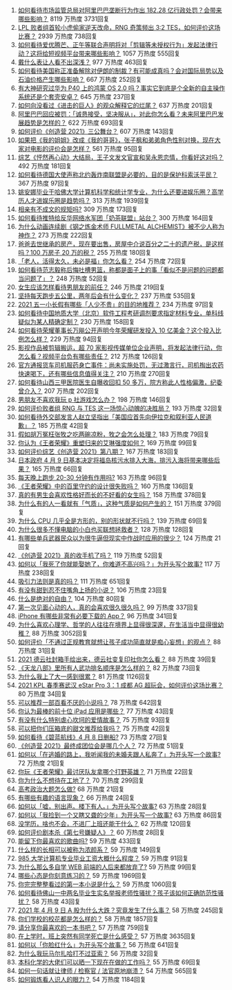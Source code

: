 1. [如何看待市场监管总局对阿里巴巴垄断行为作出 182.28 亿行政处罚？会带来哪些影响？](https://www.zhihu.com/question/453827917) 8119 万热度 3731回复
1. [LPL 败者组首轮小虎偷家逆天改命，RNG 奇策频出 3:2 TES，如何评价这场比赛？](https://www.zhihu.com/question/453900738) 2939 万热度 738回复
1. [如何看待爱优腾芒、正午等联合声明将对「剪辑等未授权行为」发起法律行动？这将给短视频平台带来哪些影响？](https://www.zhihu.com/question/453757944) 1057 万热度 555回复
1. [戴什么表让人看不出深浅？](https://www.zhihu.com/question/447868724) 977 万热度 463回复
1. [如何看待美国称正准备解除对伊朗的制裁？有可能成真吗？会对国际局势以及石油价格产生哪些影响？](https://www.zhihu.com/question/453497299) 667 万热度 252回复
1. [有大神研究过华为 P40 上的鸿蒙 OS 2.0 吗？事实它到底是个全新的自主操作系统还是个套壳安卓？](https://www.zhihu.com/question/448136663) 645 万热度 237回复
1. [如何向没看过《进击的巨人》的观众解释它的烂尾？](https://www.zhihu.com/question/453551117) 637 万热度 201回复
1. [阿里巴巴回应被罚：「诚恳接受，坚决服从」，对此你怎么看？未来阿里巴巴发展趋势是怎样的？](https://www.zhihu.com/question/453835793) 622 万热度 693回复
1. [如何评价《创造营 2021》三公舞台？](https://www.zhihu.com/question/453903675) 607 万热度 143回复
1. [如果把《我的姐姐》改成《我的哥哥》，张子枫和弟弟角色性别对换，现在大家对电影的评价会是怎样？](https://www.zhihu.com/question/453359189) 561 万热度 95回复
1. [综艺《怦然再心动》大结局，王子文发文官宣和吴永恩恋情，你看好这对吗？](https://www.zhihu.com/question/453967685) 492 万热度 181回复
1. [如何看待德国大使声称北约轰炸南联盟是必要的，目的是保护科索沃平民？](https://www.zhihu.com/question/453841033) 367 万热度 97回复
1. [姚安娜毕业于哈佛大学计算机科学和统计学专业，为什么还要进娱乐圈？高学历人才进娱乐圈是趋势吗？](https://www.zhihu.com/question/439314149) 313 万热度 1939回复
1. [相亲有不成文的规矩吗?](https://www.zhihu.com/question/453068049) 309 万热度 173回复
1. [如何看待推特给反华网络水军团「奶茶联盟」站台？](https://www.zhihu.com/question/453749791) 300 万热度 164回复
1. [为什么动画连续剧《钢之炼金术师 FULLMETAL ALCHEMIST》被不少人称为神作？](https://www.zhihu.com/question/31767012) 273 万热度 222回复
1. [爸爸去世继承的房产，现在要出售，房屋中介说百分之二十的遗产税，是这样吗？100 万房子 20 万的税？](https://www.zhihu.com/question/348287427) 255 万热度 180回复
1. [「老人，活得太久，未必是福」你怎么看？](https://www.zhihu.com/question/438410645) 254 万热度 72回复
1. [如何看待范志毅称后悔吐槽男篮，称都是面子上的事「看似不是问题的问题都当问题了」？](https://www.zhihu.com/question/453857919) 248 万热度 52回复
1. [女生应该怎样看待男朋友的前任？](https://www.zhihu.com/question/279201025) 246 万热度 219回复
1. [坚持每天跑步五公里，两年后会有什么变化？](https://www.zhihu.com/question/418315082) 237 万热度 535回复
1. [2021 五一小长假有哪些「人少不贵」的目的地推荐？](https://www.zhihu.com/question/453499061) 234 万热度 97回复
1. [如何看待中国地质大学（北京）软件工程考研调剂要求指定材料专业，单科线疑似为某人精确定制？](https://www.zhihu.com/question/453779902) 230 万热度 158回复
1. [如何看待荣耀董事长万飚公开声明今年荣耀研发投入 10 亿美金？这个投入比例怎么样？](https://www.zhihu.com/question/453693238) 229 万热度 94回复
1. [影视作品被剪辑搬运，超 70 家影视传媒单位企业声明，将发起法律行动，你怎么看？视频平台负有哪些责任？](https://www.zhihu.com/question/453748569) 212 万热度 126回复
1. [官方通报货车司机服药身亡事件：尚未实施处罚，无过激言行，司机掏出农药快速喝下，还有哪些信息值得关注？](https://www.zhihu.com/question/453856406) 210 万热度 270回复
1. [如何看待山西三甲医院医生自曝收回扣 50 多万，院方称此人性格偏激，纪委曾介入？](https://www.zhihu.com/question/453872396) 207 万热度 202回复
1. [男朋友不喜欢我玩 p 社游戏怎么办？](https://www.zhihu.com/question/453011886) 198 万热度 146回复
1. [如何评价败者组 RNG 与 TES 这一场惊心动魄的决胜局？](https://www.zhihu.com/question/453940825) 193 万热度 32回复
1. [如何看待外交部发言人赵立坚指出「美国应首先向伊拉克和叙利亚人民道歉」？](https://www.zhihu.com/question/453609616) 185 万热度 42回复
1. [假如胡万冤枉张牧之吃两碗凉粉，牧之会怎么处理？](https://www.zhihu.com/question/422300296) 183 万热度 79回复
1. [你认为《王者荣耀》重塑归来的艾琳强度如何？](https://www.zhihu.com/question/453534922) 169 万热度 99回复
1. [如何评价综艺《创造营 2021》第八期？](https://www.zhihu.com/question/453916015) 167 万热度 183回复
1. [日本政府 4 月 9 日基本决定将福岛核污水排入大海，排污入海将带来哪些后果？](https://www.zhihu.com/question/453704409) 165 万热度 66回复
1. [每天晚上跑步 20-30 分钟有作用吗?](https://www.zhihu.com/question/435607815) 163 万热度 96回复
1. [《王者荣耀》中的百里守约的设计很失败吗？](https://www.zhihu.com/question/399129888) 160 万热度 136回复
1. [真的有男生会喜欢性格好而长的不好看的女生吗？](https://www.zhihu.com/question/299849822) 158 万热度 378回复
1. [为什么有的人一看就有「气质」，这种气质是如何产生的？](https://www.zhihu.com/question/439868962) 151 万热度 379回复
1. [为什么 CPU 几乎全是方形的，别的形状就不行吗？](https://www.zhihu.com/question/453507179) 139 万热度 69回复
1. [为什么很多不懂电脑的小白也买联想拯救者？](https://www.zhihu.com/question/453083089) 128 万热度 128回复
1. [有哪些单兵武器民众以为很牛逼但现实中作战时应用的很少？](https://www.zhihu.com/question/453356037) 124 万热度 21回复
1. [《创造营 2021》真的收手机了吗？](https://www.zhihu.com/question/452019859) 119 万热度 52回复
1. [如何以「我死了你就能娶她了，你难道不高兴吗？」为开头写个故事?](https://www.zhihu.com/question/437396343) 117 万热度 238回复
1. [吸引力法则是真的吗？](https://www.zhihu.com/question/19954318) 111 万热度 651回复
1. [有没有甜到忍不住嘴角上扬的小说？](https://www.zhihu.com/question/446148942) 106 万热度 23回复
1. [什么是绝对的自由？](https://www.zhihu.com/question/449008513) 104 万热度 80回复
1. [第一次见面心动的人，真的会喜欢很久很久吗？](https://www.zhihu.com/question/452774423) 99 万热度 337回复
1. [iPhone 有哪些非常有必要下载的 App？](https://www.zhihu.com/question/28306141) 96 万热度 341回复
1. [为什么喜欢心理学、哲学的人往往在境界上显得很深邃，在生活当中显得很幼稚？](https://www.zhihu.com/question/30196004) 88 万热度 3052回复
1. [如何评价「不通过正规教育就想让孩子成功简直就是痴心妄想」的观点？](https://www.zhihu.com/question/453840686) 88 万热度 31回复
1. [2021 德云社封箱手绘出来，德云社变复印社你怎么看？](https://www.zhihu.com/question/453765569) 88 万热度 39回复
1. [《天龙八部》里所有人武功排名顺序是怎么样的？](https://www.zhihu.com/question/30739331) 82 万热度 73回复
1. [为什么我上了大一感到很累？](https://www.zhihu.com/question/428900654) 81 万热度 1126回复
1. [2021 KPL 春季赛武汉 eStar Pro 3：1 成都 AG 超玩会，如何评价这场比赛？](https://www.zhihu.com/question/453808409) 80 万热度 34回复
1. [可以推荐一部百看不厌的小说吗？](https://www.zhihu.com/question/446199412) 78 万热度 642回复
1. [你认为最棒的前十位 iPad 应用是哪些？](https://www.zhihu.com/question/34453138) 77 万热度 43回复
1. [有没有什么特别虐心坎坷的爱情故事？](https://www.zhihu.com/question/40741643) 75 万热度 93回复
1. [可以把你们压箱底的甜文推荐给我吗？](https://www.zhihu.com/question/339160762) 75 万热度 42回复
1. [如何看待《碧蓝航线》4 月 8 日删船?](https://www.zhihu.com/question/453472028) 73 万热度 27回复
1. [《创造营 2021》最终成团位会是哪几个人？](https://www.zhihu.com/question/450133461) 72 万热度 51回复
1. [如何以「在逃婚的路上，我听闻我的未婚夫跟人私奔了」为开头写一个故事?](https://www.zhihu.com/question/452366308) 72 万热度 21回复
1. [你玩《王者荣耀》最讨厌队友拿哪个打野英雄？](https://www.zhihu.com/question/452460657) 71 万热度 22回复
1. [你为什么不想待在工地了？](https://www.zhihu.com/question/278592510) 70 万热度 299回复
1. [高考政治大题怎么做?](https://www.zhihu.com/question/61907146) 68 万热度 21回复
1. [有哪些有趣的语言现象？](https://www.zhihu.com/question/27374271) 66 万热度 24回复
1. [如何以「嘘，别出声。楼下有人。」为开头写个故事?](https://www.zhihu.com/question/445787843) 63 万热度 28回复
1. [如何以「我捡到一个又瞎又聋的少年」为开头写一个故事?](https://www.zhihu.com/question/439836619) 63 万热度 86回复
1. [没学历，啥也不会，不进厂上班还能干什么？](https://www.zhihu.com/question/453474150) 62 万热度 120回复
1. [如何评价剧本杀《第七号嫌疑人》？](https://www.zhihu.com/question/432328395) 60 万热度 28回复
1. [能留下你最喜欢的歌曲吗?](https://www.zhihu.com/question/448881804) 59 万热度 433回复
1. [什么样的长相可以被称为浓颜系？](https://www.zhihu.com/question/371008069) 59 万热度 149回复
1. [985 大学计算机专业毕业工资大概什么程度？](https://www.zhihu.com/question/376651222) 59 万热度 91回复
1. [为什么那么多自学 WEB 前端的人后来都放弃了?](https://www.zhihu.com/question/391474781) 59 万热度 99回复
1. [哪些心态是你刻意练习的？](https://www.zhihu.com/question/62661818) 59 万热度 1969回复
1. [你完完整整看过的第一本小说是什么？](https://www.zhihu.com/question/447662011) 59 万热度 1060回复
1. [如何看待佛山一中两名毕业生实名举报老师性骚扰？孩子该如何正确防范性骚扰？](https://www.zhihu.com/question/453670155) 58 万热度 43回复
1. [2021 年 4 月 9 日 A 股为什么大跌？究竟发生了什么事？](https://www.zhihu.com/question/453706551) 58 万热度 245回复
1. [你们学校的校花都是怎么样的？](https://www.zhihu.com/question/368918871) 58 万热度 1857回复
1. [请分享你最喜欢的一本书吧？](https://www.zhihu.com/question/448602155) 57 万热度 759回复
1. [在上学时，班上突然有同学死亡是什么感受？](https://www.zhihu.com/question/299156682) 57 万热度 3635回复
1. [如何以「你脸红什么」为开头写个故事？](https://www.zhihu.com/question/422195582) 56 万热度 641回复
1. [为什么我玩马尔扎哈打不过亚索？](https://www.zhihu.com/question/451681216) 56 万热度 32回复
1. [本科化学的大佬们可以晒一下现在在做的工作吗？](https://www.zhihu.com/question/449066102) 55 万热度 69回复
1. [如何一句话就让律师 / 检察官 / 法官原地崩溃？](https://www.zhihu.com/question/384911225) 54 万热度 565回复
1. [如何锻炼看人识人的眼力？](https://www.zhihu.com/question/19772682) 54 万热度 1184回复